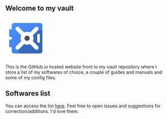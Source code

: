 ## Welcome to my vault

![valut](https://github.com/tajaddini/vault/blob/ddd46ee4a642621c05ea3456b94463aa14c7b274/.src/vault.png)

This is the GitHub.io hosted website front to my vault repository where I store a list of my softwares of choice, a couple of guides and manuals and some of my config files.

## Softwares list

You can access the list [here](./Sofwares.md). Feel free to open issues and suggestions for correction/additions. I'd love them.
